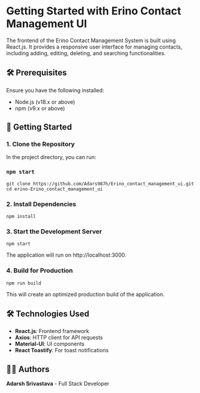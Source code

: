 




# Getting Started with Erino Contact Management UI

The frontend of the Erino Contact Management System is built using React.js. It provides a responsive user interface for managing contacts, including adding, editing, deleting, and searching functionalities.

## 🛠 Prerequisites
Ensure you have the following installed:

- Node.js (v18.x or above)
- npm (v9.x or above)

## 🚀 Getting Started
###  1. Clone the Repository

In the project directory, you can run:

### `npm start`
``` 
git clone https://github.com/Adars987h/Erino_contact_management_ui.git
cd erino-Erino_contact_management_ui
```

### 2. Install Dependencies

```
npm install
```

### 3. Start the Development Server

```
npm start
```
The application will run on http://localhost:3000.

### 4. Build for Production
```
npm run build
```
This will create an optimized production build of the application.


## 🛠 Technologies Used
- __React.js__: Frontend framework
- __Axios__: HTTP client for API requests
- __Material-UI__: UI components
- __React Toastify__: For toast notifications


## 👨‍💻 Authors
__Adarsh Srivastava__ - Full Stack Developer

